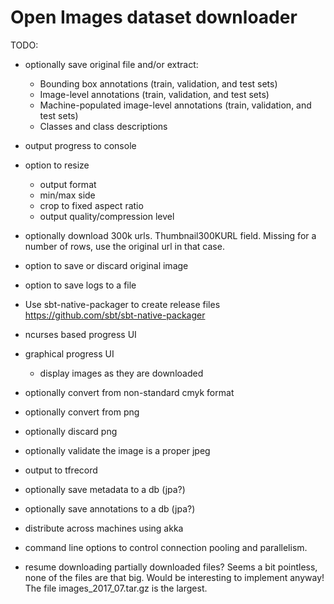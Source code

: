 # Open Images dataset downloader

TODO:
* optionally save original file and/or extract:
    * Bounding box annotations (train, validation, and test sets)
    * Image-level annotations (train, validation, and test sets)
    * Machine-populated image-level annotations (train, validation, and test sets)
    * Classes and class descriptions
* output progress to console
* option to resize
    * output format
    * min/max side
    * crop to fixed aspect ratio
    * output quality/compression level
* optionally download 300k urls. Thumbnail300KURL field. Missing for a number of rows, use the original url in that case.
* option to save or discard original image
* option to save logs to a file
* Use sbt-native-packager to create release files https://github.com/sbt/sbt-native-packager

* ncurses based progress UI
* graphical progress UI
    * display images as they are downloaded
* optionally convert from non-standard cmyk format
* optionally convert from png
* optionally discard png
* optionally validate the image is a proper jpeg

* output to tfrecord
* optionally save metadata to a db (jpa?)
* optionally save annotations to a db (jpa?)
* distribute across machines using akka
* command line options to control connection pooling and parallelism.
* resume downloading partially downloaded files? Seems a bit pointless, none of the files are that big. Would be interesting to implement anyway! The file images_2017_07.tar.gz is the largest.
